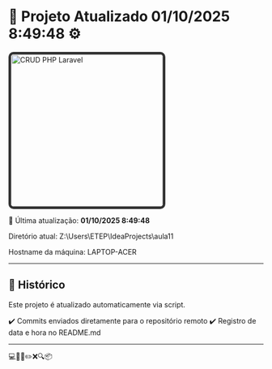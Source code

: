 # 🚀 Projeto Atualizado **01/10/2025  8:49:48** ⚙️


<img width="300" src="https://media.licdn.com/dms/image/v2/D5612AQGKYHDBZ5TSsQ/article-cover_image-shrink_720_1280/B56ZXgoCPAGoAM-/0/1743230357920?e=2147483647&v=beta&t=0pojjG98v9aleVMOSCWaGAuES7IoSf2wWIfO4j0gIRE" alt="CRUD PHP Laravel" style="border: 5px solid #333; border-radius: 10px;" />

📅 Última atualização: **01/10/2025  8:49:48**

Diretório atual: Z:\Users\ETEP\IdeaProjects\aula11

Hostname da máquina: LAPTOP-ACER

---

## 📌 Histórico
Este projeto é atualizado automaticamente via script.

✔️ Commits enviados diretamente para o repositório remoto
✔️ Registro de data e hora no README.md

---

💻🧠✅✏️❌🔍📦

